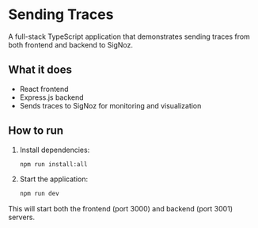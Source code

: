 # Sending Traces

A full-stack TypeScript application that demonstrates sending traces from both frontend and backend to SigNoz.

## What it does

- React frontend
- Express.js backend
- Sends traces to SigNoz for monitoring and visualization

## How to run

1. Install dependencies:
   ```bash
   npm run install:all
   ```

2. Start the application:
   ```bash
   npm run dev
   ```

This will start both the frontend (port 3000) and backend (port 3001) servers.
